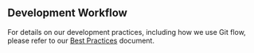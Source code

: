 ## Development Workflow
For details on our development practices, including how we use Git flow, please refer to our [Best Practices](docs/BestPractices.md) document.
